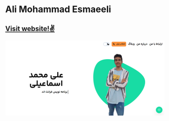 # Ali Mohammad Esmaeeli 
## [Visit website!✌](https://www.alimohammad.blog/)
![webpage](./screenshots/webpage.png)
